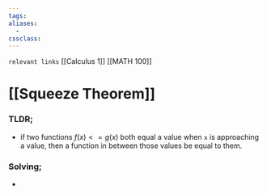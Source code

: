 ```yaml
---
tags: 
aliases: 
  - 
cssclass: 
---
```

`relevant links` [[Calculus 1]] [[MATH 100]] 

 # [[Squeeze Theorem]]

### TLDR;
- if two functions $f(x)<=g(x)$ both equal a value when `x` is approaching a value, then a function in between those values be equal to them.

### Solving;
- 